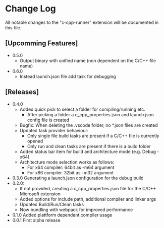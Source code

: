# Change Log

All notable changes to the "c-cpp-runner" extension will be documented in this file.

## [Upcomming Features]

- 0.5.0
  - Output binary with unified name (non dependent on the C/C++ file name)
- 0.6.0
  - Instead launch.json file add task for debugging

## [Releases]

- 0.4.0
  - Added quick pick to select a folder for compiling/running etc.
    - After picking a folder a c_cpp_properties.json and launch.json config file is created
  - Bugfix: When deleting the .vscode folder, no *.json files are created
  - Updated task provider behaviour:
    - Only single file build tasks are present if a C/C++ file is currently opened
    - Only run and clean tasks are present if there is a build folder
  - Added status bar item for build and architecture mode (e.g. Debug - x64)
  - Architecture mode selection works as follows:
    - For x64 compiler: 64bit as -m64 argument
    - For x86 compiler. 32bit as -m32 argument
- 0.3.0 Generating a launch.json configuration for the debug build
- 0.2.0:
  - If not provided, creating a c_cpp_properties.json file for the C/C++ Microsoft extension
  - Added options for include path, additional compiler and linker args
  - Updated Build/Run/Clean tasks
  - Now bundling with webpack for improved performance
- 0.1.0 Added plattform dependent compiler usage
- 0.0.1 First alpha release
